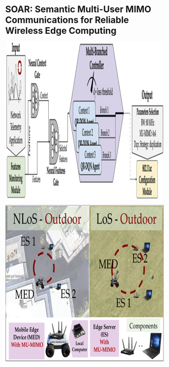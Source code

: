 # SOAR: Semantic Multi-User MIMO Communications for Reliable Wireless Edge Computing 

<p align="center">
<img src="Images/SOAR_pipeline_v2.png"
     alt="Markdown Monster icon" width="900" height="500"
     style="float: center;" />
</p>

<p align="center">
<img src="Images/SOAR-Setting.png"
     alt="Markdown Monster icon" width="700" height="500"
     style="float: center;" />
</p>
